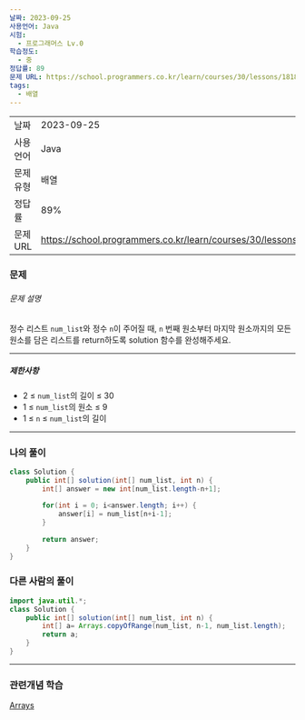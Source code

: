 ```yaml
---
날짜: 2023-09-25
사용언어: Java
시험:
  - 프로그래머스 Lv.0
학습정도:
  - 중
정답률: 89
문제 URL: https://school.programmers.co.kr/learn/courses/30/lessons/181892
tags:
  - 배열
---
```

|        |                                                                  |
| ------ | ---------------------------------------------------------------- |
| 날짜     | 2023-09-25                                                       |
| 사용 언어  | Java                                                             |
| 문제 유형  | 배열                                                               |
| 정답률    | 89%                                                              |
| 문제 URL | https://school.programmers.co.kr/learn/courses/30/lessons/181892 |

### 문제

###### 문제 설명

정수 리스트 `num_list`와 정수 `n`이 주어질 때, `n` 번째 원소부터 마지막 원소까지의 모든 원소를 담은 리스트를 return하도록 solution 함수를 완성해주세요.

---

##### 제한사항

- 2 ≤ `num_list`의 길이 ≤ 30
- 1 ≤ `num_list`의 원소 ≤ 9
- 1 ≤ `n` ≤ `num_list`의 길이

---

### 나의 풀이

```java
class Solution {
    public int[] solution(int[] num_list, int n) {
        int[] answer = new int[num_list.length-n+1];
        
        for(int i = 0; i<answer.length; i++) {
            answer[i] = num_list[n+i-1];
        }
        
        return answer;
    }
}
```

### 다른 사람의 풀이

```java
import java.util.*;
class Solution {
    public int[] solution(int[] num_list, int n) {
        int[] a= Arrays.copyOfRange(num_list, n-1, num_list.length);
        return a;
    }
}
```

---
### 관련개념 학습

[Arrays](Summary/Arrays.md)